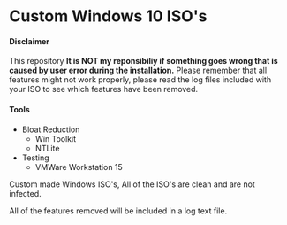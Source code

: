 # Custom Windows 10 ISO's

#### Disclaimer
This repository 
**It is NOT my reponsibiliy if something goes wrong that is caused by user error during the installation.** 
Please remember that all features might not work properly, please read the log files included with your ISO to see which features have been removed.

#### Tools
- Bloat Reduction
  * Win Toolkit
  * NTLite 
- Testing
  * VMWare Workstation 15



Custom made Windows ISO's, All of the ISO's are clean and are not infected.

All of the features removed will be included in a log text file.




